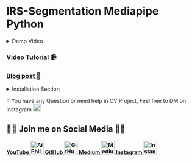 # IRS-Segmentation Mediapipe Python

<details>
<summary>Demo Video</summary>
<br>

https://user-images.githubusercontent.com/66181793/150673670-7b12506f-67d6-4540-96f7-ea6233c01bd6.mp4

</br>
</details>

### [Video Tutorial 📹](https://youtu.be/DNKAvDeqH_Y)

### [Blog post 📄](https://medium.com/mlearning-ai/iris-segmentation-mediapipe-python-a4deb711aae3)

<details>
<summary>Installation Section</summary>
<br>


### Windows ※

```bash
pip install --upgrade mediapipe 
```

### Linux🐧 or Mac🍎

```bash
pip3 install --upgrade mediapipe 
```
</br>
</details>

If You have any Question or need help in CV Project, Feel free to DM on Instagram  <a href="https://www.instagram.com/aiphile17/">  <img alt="Instagram" src="https://user-images.githubusercontent.com/66181793/131223931-32d84c10-88b4-4cd6-8eb8-89f06c3b5b51.png"  width="20"> </a>

## 💚🖤 Join me on Social Media 🖤💚

<h4><a href="https://www.youtube.com/c/aiphile"> YouTube  <img alt="AiPhile Youtube" src="https://user-images.githubusercontent.com/66181793/131223988-882d53a0-4882-468f-9bd7-46b46466baae.png"  width="35"> </a>
 <a href="https://github.com/Asadullah-Dal17">  GitHub   <img alt="GitHub" src="https://user-images.githubusercontent.com/66181793/131223930-9fd2bfc7-9c43-465d-a057-55f3292f3b2b.png"  width="35"> </a>
  <a href="https://medium.com/@asadullah92c">  Medium   <img alt="Medium" src="https://user-images.githubusercontent.com/66181793/146642235-bde4be12-603d-4eed-bd44-5b28829e17b3.png"  width="35"> </a>
  <a href="https://www.instagram.com/aiphile17/">   Instagram <img alt="Instagram" src="https://user-images.githubusercontent.com/66181793/131223931-32d84c10-88b4-4cd6-8eb8-89f06c3b5b51.png"  width="35"> </a> </h4>
